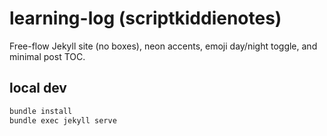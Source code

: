 # learning-log (scriptkiddienotes)

Free-flow Jekyll site (no boxes), neon accents, emoji day/night toggle, and minimal post TOC.

## local dev
```bash
bundle install
bundle exec jekyll serve
